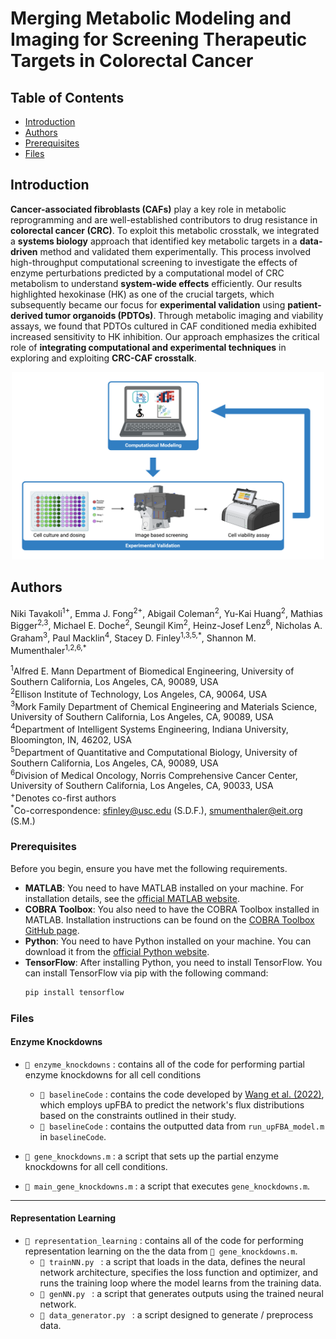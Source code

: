 # Merging Metabolic Modeling and Imaging for Screening Therapeutic Targets in Colorectal Cancer

## Table of Contents
- [Introduction](#introduction)
- [Authors](#authors)
- [Prerequisites](#prerequisites)
- [Files](#files)

## Introduction
**Cancer-associated fibroblasts (CAFs)** play a key role in metabolic reprogramming and are well-established contributors to drug resistance in **colorectal cancer (CRC)**. To exploit this metabolic crosstalk, we integrated a **systems biology** approach that identified key metabolic targets in a **data-driven** method and validated them experimentally. This process involved high-throughput computational screening to investigate the effects of enzyme perturbations predicted by a computational model of CRC metabolism to understand **system-wide effects** efficiently. Our results highlighted hexokinase (HK) as one of the crucial targets, which subsequently became our focus for **experimental validation** using **patient-derived tumor organoids (PDTOs)**. Through metabolic imaging and viability assays, we found that PDTOs cultured in CAF conditioned media exhibited increased sensitivity to HK inhibition. Our approach emphasizes the critical role of **integrating computational and experimental techniques** in exploring and exploiting **CRC-CAF crosstalk**.

<div align="center">
  <img src="/images/graphical_abstract.png" alt="summary image" width="500" height=300">
</div>

## Authors
Niki Tavakoli<sup>1+</sup>, Emma J. Fong<sup>2+</sup>, Abigail Coleman<sup>2</sup>, Yu-Kai Huang<sup>2</sup>, Mathias Bigger<sup>2,3</sup>, Michael E. Doche<sup>2</sup>, Seungil Kim<sup>2</sup>, Heinz-Josef Lenz<sup>6</sup>, Nicholas A. Graham<sup>3</sup>, Paul Macklin<sup>4</sup>, Stacey D. Finley<sup>1,3,5,*</sup>, Shannon M. Mumenthaler<sup>1,2,6,\*</sup>   

<sup>1</sup>Alfred E. Mann Department of Biomedical Engineering, University of Southern California, Los Angeles, CA, 90089, USA  
<sup>2</sup>Ellison Institute of Technology, Los Angeles, CA, 90064, USA   
<sup>3</sup>Mork Family Department of Chemical Engineering and Materials Science, University of Southern California, Los Angeles, CA, 90089, USA   
<sup>4</sup>Department of Intelligent Systems Engineering, Indiana University, Bloomington, IN, 46202, USA  
<sup>5</sup>Department of Quantitative and Computational Biology, University of Southern California, Los Angeles, CA, 90089, USA  
<sup>6</sup>Division of Medical Oncology, Norris Comprehensive Cancer Center, University of Southern California, Los Angeles, CA, 90033, USA  
<sup>+</sup>Denotes co-first authors  
<sup>\*</sup>Co-correspondence: sfinley@usc.edu (S.D.F.), smumenthaler@eit.org (S.M.)


### Prerequisites
Before you begin, ensure you have met the following requirements. 
* **MATLAB**: You need to have MATLAB installed on your machine. For installation details, see the [official MATLAB website](https://www.mathworks.com/products/matlab.html).
* **COBRA Toolbox**: You also need to have the COBRA Toolbox installed in MATLAB. Installation instructions can be found on the [COBRA Toolbox GitHub page](https://opencobra.github.io/cobratoolbox/stable/installation.html).  
* **Python**: You need to have Python installed on your machine. You can download it from the [official Python website](https://www.python.org/downloads/).
* **TensorFlow**: After installing Python, you need to install TensorFlow. You can install TensorFlow via pip with the following command:
  ```bash
  pip install tensorflow
  
### Files

#### Enzyme Knockdowns 
- ` 📁 enzyme_knockdowns ` : contains all of the code for performing partial enzyme knockdowns for all cell conditions
  - ` 📁 baselineCode ` : contains the code developed by [Wang et al. (2022)](https://www.sciencedirect.com/science/article/pii/S1096717621001774?via%3Dihub), which employs upFBA to predict the network's flux distributions based on the constraints outlined in their study.
  - ` 📁 baselineCode ` : contains the outputted data from `run_upFBA_model.m` in `baselineCode`. 

- `📜 gene_knockdowns.m` : a script that sets up the partial enzyme knockdowns for all cell conditions.
- `📜 main_gene_knockdowns.m` : a script that executes `gene_knockdowns.m`.
---
#### Representation Learning 
- ` 📁 representation_learning ` : contains all of the code for performing representation learning on the the data from `📜 gene_knockdowns.m`.
  - `📜 trainNN.py ` : a script that loads in the data, defines the neural network architecture, specifies the loss function and optimizer, and runs the training loop where the model learns from the training data.
  - `📜 genNN.py ` : a script that generates outputs using the trained neural network.
  - `📜 data_generator.py ` : a script designed to generate / preprocess data.
